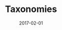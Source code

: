 ---
title: Taxonomies
linktitle:
description:
date: 2017-02-01
publishdate: 2017-02-01
lastmod: 2017-02-01
tags: [taxonomies,terms]
categories: [content]
weight: 60
draft: false
slug:
aliases: [/taxonomies/overview/,/taxonomies/usage/]
notes:
---